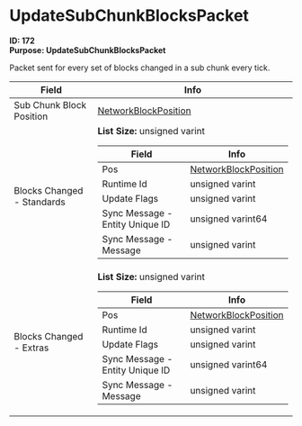 # UpdateSubChunkBlocksPacket

**ID: 172**  
**Purpose: UpdateSubChunkBlocksPacket**  

Packet sent for every set of blocks changed in a sub chunk every tick.

<table><thead><tr><th>Field</th><th>Info</th></tr></thead><tbody>
<tr><td>Sub Chunk Block Position</td><td><a href="../types/NetworkBlockPosition.md">NetworkBlockPosition</a></td></tr>
<tr><td>Blocks Changed - Standards</td><td><b>List Size:</b> unsigned varint
  <table><thead><tr><th>Field</th><th>Info</th></tr></thead><tbody>
  <tr><td>Pos</td><td><a href="../types/NetworkBlockPosition.md">NetworkBlockPosition</a></td></tr>
  <tr><td>Runtime Id</td><td>unsigned varint</td></tr>
  <tr><td>Update Flags</td><td>unsigned varint</td></tr>
  <tr><td>Sync Message - Entity Unique ID</td><td>unsigned varint64</td></tr>
  <tr><td>Sync Message - Message</td><td>unsigned varint</td></tr>
  </tbody></table></td></tr>
<tr><td>Blocks Changed - Extras</td><td><b>List Size:</b> unsigned varint
  <table><thead><tr><th>Field</th><th>Info</th></tr></thead><tbody>
  <tr><td>Pos</td><td><a href="../types/NetworkBlockPosition.md">NetworkBlockPosition</a></td></tr>
  <tr><td>Runtime Id</td><td>unsigned varint</td></tr>
  <tr><td>Update Flags</td><td>unsigned varint</td></tr>
  <tr><td>Sync Message - Entity Unique ID</td><td>unsigned varint64</td></tr>
  <tr><td>Sync Message - Message</td><td>unsigned varint</td></tr>
  </tbody></table></td></tr>
</tbody></table>